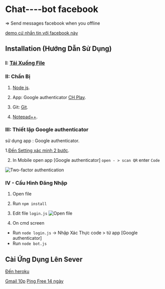 # Chat----bot facebook
=> Send messages facebook when you offline

[demo cứ nhắn tin với facebook này](https://www.facebook.com/vohuykhang0209)


## Installation (Hướng Dẫn Sử Dụng)

### I: [Tải Xuống File](https://codeload.github.com/seakBz/chatbot/zip/master)
### II: Chẩn Bị
1. [Node js](https://nodejs.org/dist/v10.16.3/node-v10.16.3-x64.msi).

2. App: Google authenticator [CH Play](https://play.google.com/store/apps/details?id=com.google.android.apps.authenticator2&hl=vi).

3. Git: [Git](https://git-scm.com/download/win).

4. [Notepad++](https://codeload.github.com/huykhangvo/cmt/zip/master).

### III: Thiết lập Google authenticator
sử dụng app : Google authenticator.
	
1.[Đến Setting xác minh 2 bước](https://www.facebook.com/security/2fac/settings/).

2. In Mobile open app [Google authenticator] `open - > scan QR` enter `Code`

![Two-factor authentication](https://i.imgur.com/CVaokMR.png)


### IV - Cấu Hình Đăng Nhập
1. Open file


2. Run `npm install `

3. Edit file `login.js`
![Open file](https://i.imgur.com/QxJNrWy.png)

4. On cmd screen  
 - Run `node login.js` ->  Nhập Xác Thực code > từ app [Google authenticator]
 - Run `node bot.js`

## Cài Ứng Dụng Lên Sever
[Đến heroku](https://www.heroku.com/)

[Gmail 10p](https://10minutemail.net/?lang=vi)
[Ping Free 14 ngày](https://my.pingdom.com/)


 

